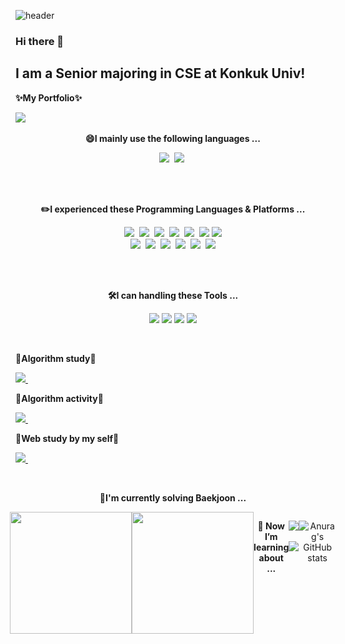 <!--
**leeseohoo/leeseohoo** is a ✨ _special_ ✨ repository because its `README.md` (this file) appears on your GitHub profile.
- 🔭 I’m currently working on ...
- 🌱 I’m currently learning ...
- 👯 I’m looking to collaborate on ...
- 🤔 I’m looking for help with ...
- 💬 Ask me about ...
- 📫 How to reach me: ...
- 😄 Pronouns: ...
- ⚡ Fun fact: ...
-->
![header](https://capsule-render.vercel.app/api?color=gradient&customColorList=0,2,2,5,30&type=Waving&text=Take%20a%20Look💫&height=180&fontColor=FAFAFA&fontSize=60&fontAlignY=40)
### Hi there 👋
<h2> I am a Senior majoring in CSE at Konkuk Univ!</h2>

<p><b>✨My Portfolio✨</b></p>
<p>
  <a href="https://torch-request-f2e.notion.site/adfaa5abb6784deb8c76fb353255d356?pvs=4"><img src="https://img.shields.io/badge/포트폴리오-000000?style=flat&logo=notion&logoColor=white"/></a>&nbsp
</p>

<p align="center"><b>😄I mainly use the following languages ...</b></p>
<p align="center">
  <img src="https://img.shields.io/badge/C++-00599C?style=flat&logo=C%2B%2B&logoColor=white"/></a>&nbsp 
  <img src="https://img.shields.io/badge/Javascript-ffb13b?style=flat&logo=javascript&logoColor=white"/></a>&nbsp
  </br>
</p>
</br>
</br>

<p align="center"><b>✏️I experienced these Programming Languages & Platforms ...</b></p>
<p align="center">
  <img src="https://img.shields.io/badge/C-A8B9CC?style=flat&logo=C&logoColor=white"/></a>&nbsp 
  <img src="https://img.shields.io/badge/C++-00599C?style=flat&logo=C%2B%2B&logoColor=white"/></a>&nbsp 
  <img src="https://img.shields.io/badge/Java-007396?style=flat&logo=Java&logoColor=white"/></a>&nbsp 
  <img src="https://img.shields.io/badge/Python-3766AB?style=flat&logo=Python&logoColor=white"/></a>&nbsp 
  <img src="https://img.shields.io/badge/kotlin-7F52FF?style=flat&logo=kotlin&logoColor=white"/></a>&nbsp
  <img src="https://img.shields.io/badge/firebase-FFCA28?style=flat&logo=firebase&logoColor=white">
  <img src="https://img.shields.io/badge/Intellij%20idea-000000?style=flat&logo=intellij%20idea&logoColor=white"/>
  </br>
  <img src="https://img.shields.io/badge/HTML-E34F26?style=flat&logo=HTML&logoColor=white"/></a>&nbsp 
  <img src="https://img.shields.io/badge/css-1572B6?style=flat&logo=css3&logoColor=white"/></a>&nbsp
  <img src="https://img.shields.io/badge/Javascript-ffb13b?style=flat&logo=javascript&logoColor=white"/></a>&nbsp
  <img src="https://img.shields.io/badge/Node.js-339933?style=flat&logo=Node.js&logoColor=white"/></a>&nbsp 
  <img src="https://img.shields.io/badge/react-61DAFB?style=flat&logo=react&logoColor=white"/></a>&nbsp
  <img src="https://img.shields.io/badge/MySql-4479A1?style=flat&logo=mysql&logoColor=white">
  </br>
</p>
</br>
</br>
  
<p align="center"><b>🛠️I can handling these Tools ...</b></p>
<p align="center">
  <img src="https://img.shields.io/badge/VSCODE-007ACC?style=flat&logo=visualstudiocode&logoColor=white"/>
  <img src="https://img.shields.io/badge/Figma-F24E1E?style=flat&logo=figma&logoColor=white"/>
  <img src="https://img.shields.io/badge/Notion-000000?style=flat&logo=notion&logoColor=white"/>
  <img src="https://img.shields.io/badge/GitHub-181717?style=flat&logo=GitHub&logoColor=white"/>
</p>
</br>

<p> <b>📜Algorithm study📜</b></p>
  <p>
  <a href="https://www.notion.so/9add51f476244ba180872f35d7a8ce81?pvs=4"><img src="https://img.shields.io/badge/스터디-000000?style=flat&logo=notion&logoColor=white"/>
  </a>&nbsp
</p>
<p> <b>📜Algorithm activity📜</b></p>
  <p>
  <a href="https://torch-request-f2e.notion.site/AlKon-8be37ecde1964db28ec2b09d399c4a4c?pvs=4"><img src="https://img.shields.io/badge/동아리-000000?style=flat&logo=notion&logoColor=white"/>
  </a>&nbsp
</p>
<p> <b>📜Web study by my self📜</b></p>
  <p>
  <a href="https://torch-request-f2e.notion.site/React-870e9f85541b48a985e53856303dfb42?pvs=4"><img src="https://img.shields.io/badge/리액트 기초-000000?style=flat&logo=notion&logoColor=white"/>
  </a>&nbsp
</p>
</br>

<p align="center"><b>🌱I'm currently solving Baekjoon ...</b></p>
<div class="container" align=center style="display:flex; justify-content:center;">
  <a href="https://solved.ac/profile/sm01004"><img height=195 src="http://mazassumnida.wtf/api/v2/generate_badge?boj=sm01004"></a>
<a href="https://solved.ac/profile/sm01004"><img height=195 src="http://mazandi.herokuapp.com/api?handle=sm01004&theme=cold"/></a>
</br>
</br>
  
<b>🤔 Now I’m learning about ...</b>
<p align="center">
  <img src="https://img.shields.io/badge/react-61DAFB?style=flat&logo=react&logoColor=white"/></a>&nbsp
  <img src="https://img.shields.io/badge/GitHub-181717?style=flat&logo=GitHub&logoColor=white"/>
</p>

![Anurag's GitHub stats](https://github-readme-stats.vercel.app/api?username=leeseohoo&show_icons=true&theme=radical)
